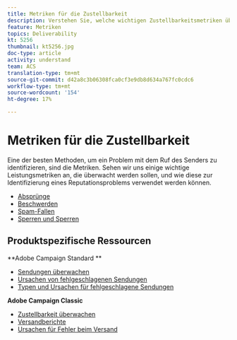 ```yaml
---
title: Metriken für die Zustellbarkeit
description: Verstehen Sie, welche wichtigen Zustellbarkeitsmetriken überwacht werden und wie Sie sie verwenden, um ein Reputationsproblem zu identifizieren.
feature: Metriken
topics: Deliverability
kt: 5256
thumbnail: kt5256.jpg
doc-type: article
activity: understand
team: ACS
translation-type: tm+mt
source-git-commit: d42a8c3b06308fca0cf3e9db8d634a767fc0cdc6
workflow-type: tm+mt
source-wordcount: '154'
ht-degree: 17%

---
```



# Metriken für die Zustellbarkeit

Eine der besten Methoden, um ein Problem mit dem Ruf des Senders zu identifizieren, sind die Metriken. Sehen wir uns einige wichtige Leistungsmetriken an, die überwacht werden sollen, und wie diese zur Identifizierung eines Reputationsproblems verwendet werden können.

* [Absprünge](/help/metrics/bounces.md)
* [Beschwerden](/help/metrics/complaints.md)
* [Spam-Fallen](/help/metrics/spam-traps.md)
* [Sperren und Sperren](/help/metrics/bulking-and-blocking.md)

## Produktspezifische Ressourcen

**Adobe Campaign Standard **

* [Sendungen überwachen](https://experienceleague.adobe.com/docs/campaign-standard/using/testing-and-sending/monitoring-messages/monitoring-a-delivery.html?lang=en#testing-and-sending)
* [Ursachen von fehlgeschlagenen Sendungen](https://experienceleague.adobe.com/docs/campaign-standard/using/testing-and-sending/monitoring-messages/understanding-delivery-failures.html?lang=en#about-delivery-failures)
* [Typen und Ursachen für fehlgeschlagene Sendungen](https://experienceleague.adobe.com/docs/campaign-standard/using/testing-and-sending/monitoring-messages/understanding-delivery-failures.html?lang=en#delivery-failure-types-and-reasons)

**Adobe Campaign Classic**

* [Zustellbarkeit überwachen](https://experienceleague.adobe.com/docs/campaign-standard/using/testing-and-sending/managing-deliverability/monitor-deliverability.html)
* [Versandberichte](https://experienceleague.adobe.com/docs/campaign-classic/using/reporting/reports-on-deliveries/delivery-reports.html)
* [Ursachen für Fehler beim Versand](https://experienceleague.adobe.com/docs/campaign-classic/using/sending-messages/monitoring-deliveries/understanding-delivery-failures.html?lang=en#sending-messages)
